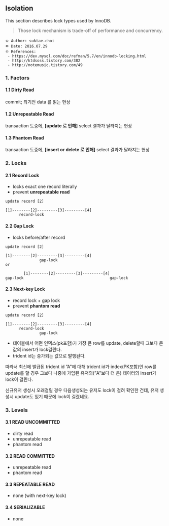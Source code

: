 ## Isolation
This section describes lock types used by InnoDB.

> Those lock mechanism is trade-off of performance and concurrency.

```
ㅁ Author: suktae.choi
ㅁ Date: 2016.07.29
ㅁ References:
 - https://dev.mysql.com/doc/refman/5.7/en/innodb-locking.html
 - http://ktdsoss.tistory.com/382
 - http://notemusic.tistory.com/49
```

### 1. Factors
#### 1.1 Dirty Read
commit; 되기전 data 를 읽는 현상

#### 1.2 Unrepeatable Read
transaction 도중에, **[update 로 인해]** select 결과가 달라지는 현상

#### 1.3 Phantom Read
transaction 도중에, **[insert or delete 로 인해]** select 결과가 달라지는 현상

### 2. Locks
#### 2.1 Record Lock
- locks exact one record literally
- prevent **unrepeatable read**

```
update record [2]

[1]--------[2]---------[3]---------[4]
      record-lock
```

#### 2.2 Gap Lock
- locks before/after record

```
update record [2]

[1]--------[2]---------[3]---------[4]
               gap-lock
or

        [1]--------[2]---------[3]---------[4]
gap-lock                                      gap-lock
```

#### 2.3 Next-key Lock
- record lock + gap lock
- prevent **phantom read**

```
update record [2]

[1]--------[2]---------[3]---------[4]
      record-lock
               gap-lock
```


- 테이블에서 어떤 인덱스(pk포함)가 가장 큰 row를 update, delete할때 그보다 큰 값의 insert가 lock걸린다.
- trident id는 증가되는 값으로 발행된다.

따라서 최신에 발급된 trident id ”A"에 대해 trident id가 index(PK포함)인 row를 update를 할 경우 그보다 나중에 가입된 유저의(”A"보다 더 큰) 데이터의 insert가 lock이 걸린다.

신규유저 생성시 오래걸릴 경우 다음생성되는 유저도 lock이 걸려 확인한 건데, 유저 생성시 update도 있기 때문에 lock이 걸렸네요.

### 3. Levels
#### 3.1 READ UNCOMMITTED
- dirty read
- unrepeatable read
- phantom read

#### 3.2 READ COMMITTED
- unrepeatable read
- phantom read

#### 3.3 REPEATABLE READ
- none (with next-key lock)

#### 3.4 SERIALIZABLE
- none

